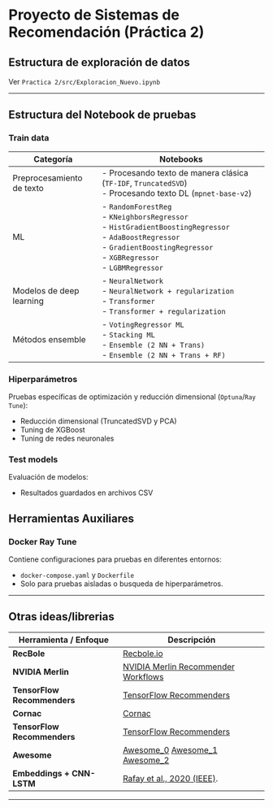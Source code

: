 # Proyecto de Sistemas de Recomendación (Práctica 2)

## Estructura de exploración de datos

Ver `Practica 2/src/Exploracion_Nuevo.ipynb`

---

## Estructura del Notebook de pruebas

### Train data

| Categoría                  | Notebooks                                                                                   |
|---------------------------|---------------------------------------------------------------------------------------------|
| Preprocesamiento de texto | - Procesando texto de manera clásica (`TF-IDF`, `TruncatedSVD`) <br> - Procesando texto DL (`mpnet-base-v2`) |
| ML           | - `RandomForestReg` <br> - `KNeighborsRegressor` <br> - `HistGradientBoostingRegressor` <br> - `AdaBoostRegressor` <br> - `GradientBoostingRegressor` <br> - `XGBRegressor` <br> - `LGBMRegressor` |
| Modelos de deep learning  | - `NeuralNetwork` <br> - `NeuralNetwork + regularization` <br> - `Transformer` <br> - `Transformer + regularization` |
| Métodos ensemble           | - `VotingRegressor ML` <br> - `Stacking ML` <br> - `Ensemble (2 NN + Trans)`   <br>  - `Ensemble (2 NN + Trans + RF)` <br>                                        |

### Hiperparámetros

Pruebas específicas de optimización y reducción dimensional (`Optuna`/`Ray Tune`):

- Reducción dimensional (TruncatedSVD y PCA)
- Tuning de XGBoost
- Tuning de redes neuronales

### Test models

Evaluación de modelos:

- Resultados guardados en archivos CSV

## Herramientas Auxiliares

### Docker Ray Tune

Contiene configuraciones para pruebas en diferentes entornos:

- `docker-compose.yaml` y `Dockerfile`
- Solo para pruebas aisladas o busqueda de hiperparámetros.

---

## Otras ideas/librerias

| Herramienta / Enfoque         | Descripción |
|------------------------------|-------------|
| **RecBole**                  | [Recbole.io](https://recbole.io/model_list.html) |
| **NVIDIA Merlin**            | [NVIDIA Merlin Recommender Workflows](https://developer.nvidia.com/merlin) |
| **TensorFlow Recommenders** | [TensorFlow Recommenders](https://www.tensorflow.org/recommenders?hl=es-419) |
| **Cornac** | [Cornac](https://github.com/PreferredAI/cornac) |
| **TensorFlow Recommenders** | [TensorFlow Recommenders](https://www.tensorflow.org/recommenders?hl=es-419) |
| **Awesome** | [Awesome_0](https://github.com/loserChen/Awesome-Recommender-System) [Awesome_1](https://github.com/USTC-StarTeam/Awesome-Large-Recommendation-Models) [Awesome_2](https://github.com/creyesp/Awesome-recsys) |
| **Embeddings + CNN-LSTM**  | [Rafay et al., 2020 (IEEE)](https://ieeexplore.ieee.org/document/9283501). |

---


